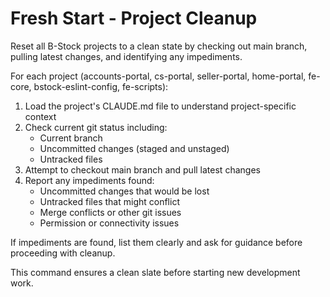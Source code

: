 # Fresh Start - Project Cleanup

Reset all B-Stock projects to a clean state by checking out main branch, pulling latest changes, and identifying any impediments.

For each project (accounts-portal, cs-portal, seller-portal, home-portal, fe-core, bstock-eslint-config, fe-scripts):

1. Load the project's CLAUDE.md file to understand project-specific context
2. Check current git status including:
   - Current branch
   - Uncommitted changes (staged and unstaged)
   - Untracked files
3. Attempt to checkout main branch and pull latest changes
4. Report any impediments found:
   - Uncommitted changes that would be lost
   - Untracked files that might conflict
   - Merge conflicts or other git issues
   - Permission or connectivity issues

If impediments are found, list them clearly and ask for guidance before proceeding with cleanup.

This command ensures a clean slate before starting new development work.
